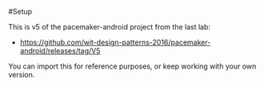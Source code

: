 #Setup

This is v5 of the pacemaker-android project from the last lab:

- <https://github.com/wit-design-patterns-2016/pacemaker-android/releases/tag/V5>

You can import this for reference purposes, or keep working with your own version.
